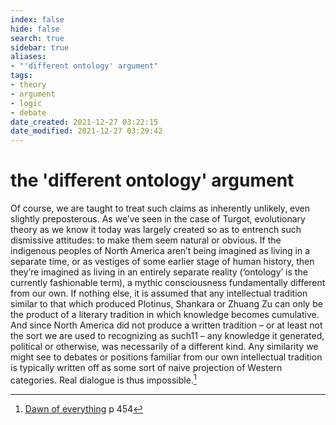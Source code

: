 ```yaml
---
index: false
hide: false
search: true
sidebar: true
aliases:
- "'different ontology' argument"
tags:
- theory
- argument
- logic
- debate
date_created: 2021-12-27 03:22:15
date_modified: 2021-12-27 03:29:42
---
```


# the 'different ontology' argument

Of course, we are taught to treat such claims as inherently unlikely, even slightly preposterous. As we’ve seen in the case of Turgot, evolutionary theory as we know it today was largely created so as to entrench such dismissive attitudes: to make them seem natural or obvious. If the indigenous peoples of North America aren’t being imagined as living in a separate time, or as vestiges of some earlier stage of human history, then they’re imagined as living in an entirely separate reality (‘ontology’ is the currently fashionable term), a mythic consciousness fundamentally different from our own. If nothing else, it is assumed that any intellectual tradition similar to that which produced Plotinus, Shankara or Zhuang Zu can only be the product of a literary tradition in which knowledge becomes cumulative. And since North America did not produce a written tradition – or at least not the sort we are used to recognizing as such11 – any knowledge it generated, political or otherwise, was necessarily of a different kind. Any similarity we might see to debates or positions familiar from our own intellectual tradition is typically written off as some sort of naive projection of Western categories. Real dialogue is thus impossible.[^1]

[^1]: [Dawn of everything](dawn_of_everything_graeber_wengrow.md) p 454
